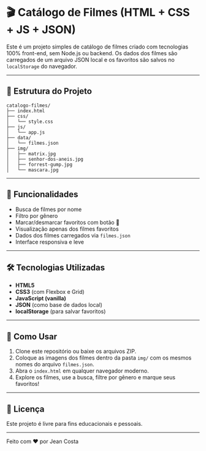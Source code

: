 # 🎬 Catálogo de Filmes (HTML + CSS + JS + JSON)

Este é um projeto simples de catálogo de filmes criado com tecnologias 100% front-end, sem Node.js ou backend. Os dados dos filmes são carregados de um arquivo JSON local e os favoritos são salvos no `localStorage` do navegador.

---

## 📁 Estrutura do Projeto

```
catalogo-filmes/
├── index.html
├── css/
│   └── style.css
├── js/
│   └── app.js
├── data/
│   └── filmes.json
├── img/
│   ├── matrix.jpg
│   ├── senhor-dos-aneis.jpg
│   ├── forrest-gump.jpg
│   └── mascara.jpg
```

---

## 🚀 Funcionalidades

* Busca de filmes por nome
* Filtro por gênero
* Marcar/desmarcar favoritos com botão 💖
* Visualização apenas dos filmes favoritos
* Dados dos filmes carregados via `filmes.json`
* Interface responsiva e leve

---

## 🛠 Tecnologias Utilizadas

* **HTML5**
* **CSS3** (com Flexbox e Grid)
* **JavaScript (vanilla)**
* **JSON** (como base de dados local)
* **localStorage** (para salvar favoritos)

---

## 🔧 Como Usar

1. Clone este repositório ou baixe os arquivos ZIP.
2. Coloque as imagens dos filmes dentro da pasta `img/` com os mesmos nomes do arquivo `filmes.json`.
3. Abra o `index.html` em qualquer navegador moderno.
4. Explore os filmes, use a busca, filtre por gênero e marque seus favoritos!

---

## 📄 Licença

Este projeto é livre para fins educacionais e pessoais.

---

Feito com ❤️ por Jean Costa

